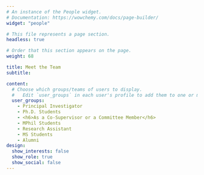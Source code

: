 ```yaml
---
# An instance of the People widget.
# Documentation: https://wowchemy.com/docs/page-builder/
widget: "people"

# This file represents a page section.
headless: true

# Order that this section appears on the page.
weight: 68

title: Meet the Team
subtitle:

content:
  # Choose which groups/teams of users to display.
  #   Edit `user_groups` in each user's profile to add them to one or more of these groups.
  user_groups:
    - Principal Investigator
    - Ph.D. Students
    - <h6>As a Co-Supervisor or a Committee Member</h6>
    - MPhil Students
    - Research Assistant
    - MS Students
    - Alumni
design:
  show_interests: false
  show_role: true
  show_social: false
---
```

